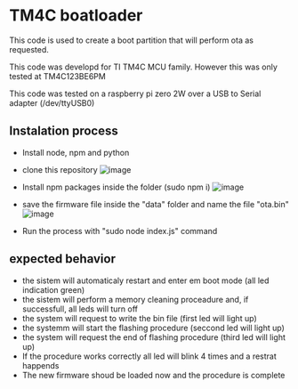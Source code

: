 # TM4C boatloader

This code is used to create a boot partition that will perform ota as requested.

This code was developd for TI TM4C MCU family. However this was only tested at TM4C123BE6PM

This code was tested on a raspberry pi zero 2W over a USB to Serial adapter (/dev/ttyUSB0)

## Instalation process

* Install node, npm and python


* clone this repository
  ![image](https://github.com/viccenzoAP/bootloaderTM4C/assets/98824931/d531aebf-e98f-490f-9c17-7c81495a755c)
* Install npm packages inside the folder (sudo npm i)
  ![image](https://github.com/viccenzoAP/bootloaderTM4C/assets/98824931/1da3e95d-02d8-4468-afdb-86bc732a18af)
* save the firmware file inside the "data" folder and name the file "ota.bin"
  ![image](https://github.com/viccenzoAP/bootloaderTM4C/assets/98824931/daab0608-a12f-40ee-b0cb-a8e098930c51)
* Run the process with "sudo node index.js" command

## expected behavior

* the sistem will automaticaly restart and enter em boot mode (all led indication green)
* the sistem will perform a memory cleaning proceadure and, if successfull, all leds will turn off
* the system will request to write the bin file (first led will light up)
* the systemm will start the flashing procedure (seccond led will light up)
* the system will request the end of flashing procedure (third led will light up)
* If the procedure works correctly all led will blink 4 times and a restrat happends
* The new firmware shoud be loaded now and the procedure is complete
